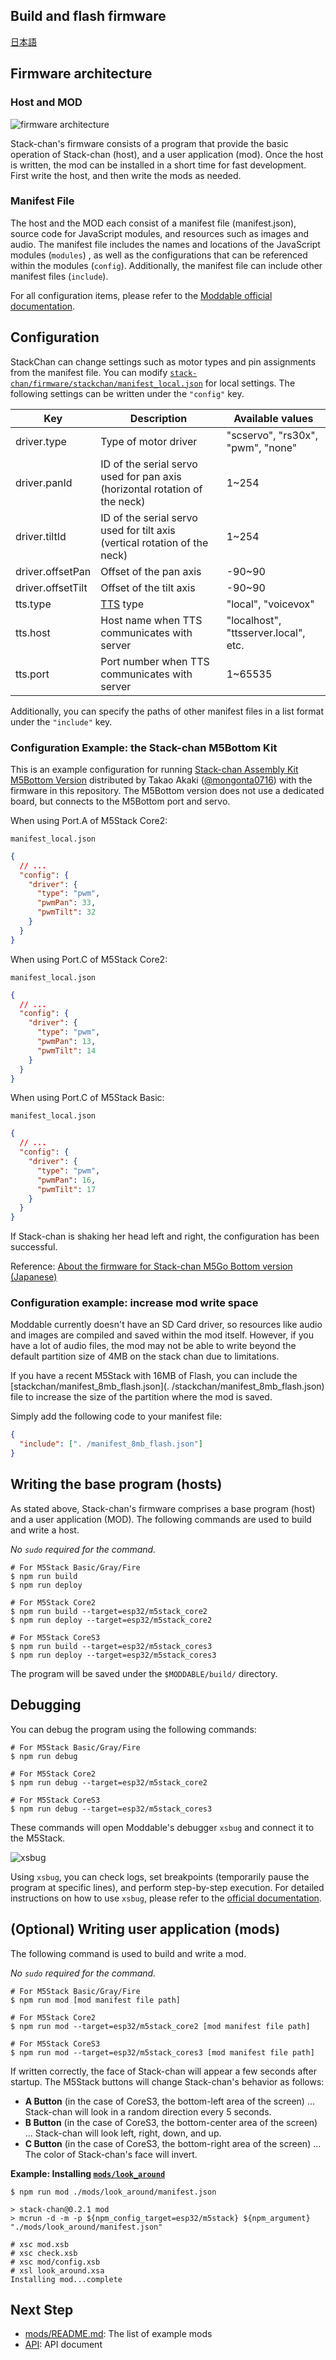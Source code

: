 ## Build and flash firmware

[日本語](./flashing-firmware_ja.md)

## Firmware architecture

### Host and MOD

![firmware architecture](./images/host-and-mod.jpg)

Stack-chan's firmware consists of a program that provide the basic operation of Stack-chan (host), and a user application (mod).
Once the host is written, the mod can be installed in a short time for fast development.
First write the host, and then write the mods as needed.

### Manifest File

The host and the MOD each consist of a manifest file (manifest.json), source code for JavaScript modules, and resources such as images and audio. The manifest file includes the names and locations of the JavaScript modules (`modules`) , as well as the configurations that can be referenced within the modules (`config`). Additionally, the manifest file can include other manifest files (`include`).

For all configuration items, please refer to the [Moddable official documentation](https://github.com/Moddable-OpenSource/moddable/blob/public/documentation/tools/manifest.md).

## Configuration

StackChan can change settings such as motor types and pin assignments from the manifest file. You can modify [`stack-chan/firmware/stackchan/manifest_local.json`](../stackchan/manifest_local.json) for local settings. The following settings can be written under the `"config"` key.

| Key               | Description                                                                | Available values                     |
| ----------------- | -------------------------------------------------------------------------- | ------------------------------------ |
| driver.type       | Type of motor driver                                                       | "scservo", "rs30x", "pwm", "none"    |
| driver.panId      | ID of the serial servo used for pan axis (horizontal rotation of the neck) | 1~254                                |
| driver.tiltId     | ID of the serial servo used for tilt axis (vertical rotation of the neck)  | 1~254                                |
| driver.offsetPan  | Offset of the pan axis                                                     | -90~90                               |
| driver.offsetTilt | Offset of the tilt axis                                                    | -90~90                               |
| tts.type          | [TTS](./text-to-speech.md) type                                            | "local", "voicevox"                  |
| tts.host          | Host name when TTS communicates with server                                | "localhost", "ttsserver.local", etc. |
| tts.port          | Port number when TTS communicates with server                              | 1~65535                              |

Additionally, you can specify the paths of other manifest files in a list format under the `"include"` key.

### Configuration Example: the Stack-chan M5Bottom Kit

This is an example configuration for running [Stack-chan Assembly Kit M5Bottom Version](https://mongonta.booth.pm/) distributed by Takao Akaki ([@mongonta0716](https://github.com/mongonta0716)) with the firmware in this repository. The M5Bottom version does not use a dedicated board, but connects to the M5Bottom port and servo.

When using Port.A of M5Stack Core2:

`manifest_local.json`

```json
{
  // ...
  "config": {
    "driver": {
      "type": "pwm",
      "pwmPan": 33,
      "pwmTilt": 32
    }
  }
}
```

When using Port.C of M5Stack Core2:

`manifest_local.json`

```json
{
  // ...
  "config": {
    "driver": {
      "type": "pwm",
      "pwmPan": 13,
      "pwmTilt": 14
    }
  }
}
```

When using Port.C of M5Stack Basic:

`manifest_local.json`

```json
{
  // ...
  "config": {
    "driver": {
      "type": "pwm",
      "pwmPan": 16,
      "pwmTilt": 17
    }
  }
}
```

If Stack-chan is shaking her head left and right, the configuration has been successful.

Reference: [About the firmware for Stack-chan M5Go Bottom version (Japanese)](https://raspberrypi.mongonta.com/softwares-for-stackchan/)

### Configuration example: increase mod write space

Moddable currently doesn't have an SD Card driver, so resources like audio and images are compiled and saved within the mod itself.
However, if you have a lot of audio files, the mod may not be able to write beyond the default partition size of 4MB on the stack chan due to limitations.

If you have a recent M5Stack with 16MB of Flash,
you can include the [stackchan/manifest_8mb_flash.json](. /stackchan/manifest_8mb_flash.json) file
to increase the size of the partition where the mod is saved.

Simply add the following code to your manifest file:

```json
{
  "include": [". /manifest_8mb_flash.json"]
}
```

## Writing the base program (hosts)

As stated above, Stack-chan's firmware comprises a base program (host) and a user application (MOD).
The following commands are used to build and write a host.

_No `sudo` required for the command._

```console
# For M5Stack Basic/Gray/Fire
$ npm run build
$ npm run deploy

# For M5Stack Core2
$ npm run build --target=esp32/m5stack_core2
$ npm run deploy --target=esp32/m5stack_core2

# For M5Stack CoreS3
$ npm run build --target=esp32/m5stack_cores3
$ npm run deploy --target=esp32/m5stack_cores3
```

The program will be saved under the `$MODDABLE/build/` directory.

## Debugging

You can debug the program using the following commands:

```
# For M5Stack Basic/Gray/Fire
$ npm run debug

# For M5Stack Core2
$ npm run debug --target=esp32/m5stack_core2

# For M5Stack CoreS3
$ npm run debug --target=esp32/m5stack_cores3
```

These commands will open Moddable's debugger `xsbug` and connect it to the M5Stack.

![xsbug](./images/xsbug.png)

Using `xsbug`, you can check logs, set breakpoints (temporarily pause the program at specific lines), and perform step-by-step execution. For detailed instructions on how to use `xsbug`, please refer to the [official documentation](https://github.com/Moddable-OpenSource/moddable/blob/public/documentation/xs/xsbug.md).

## (Optional) Writing user application (mods)

The following command is used to build and write a mod.

_No `sudo` required for the command._

```console
# For M5Stack Basic/Gray/Fire
$ npm run mod [mod manifest file path]

# For M5Stack Core2
$ npm run mod --target=esp32/m5stack_core2 [mod manifest file path]

# For M5Stack CoreS3
$ npm run mod --target=esp32/m5stack_cores3 [mod manifest file path]
```

If written correctly, the face of Stack-chan will appear a few seconds after startup.
The M5Stack buttons will change Stack-chan's behavior as follows:

- **A Button** (in the case of CoreS3, the bottom-left area of the screen) ... Stack-chan will look in a random direction every 5 seconds.
- **B Button** (in the case of CoreS3, the bottom-center area of the screen) ... Stack-chan will look left, right, down, and up.
- **C Button** (in the case of CoreS3, the bottom-right area of the screen) ... The color of Stack-chan's face will invert.

**Example: Installing [`mods/look_around`](../mods/look_around/)**

```console
$ npm run mod ./mods/look_around/manifest.json

> stack-chan@0.2.1 mod
> mcrun -d -m -p ${npm_config_target=esp32/m5stack} ${npm_argument} "./mods/look_around/manifest.json"

# xsc mod.xsb
# xsc check.xsb
# xsc mod/config.xsb
# xsl look_around.xsa
Installing mod...complete
```

## Next Step

- [mods/README.md](../mods/README.md): The list of example mods
- [API](./api.md): API document
